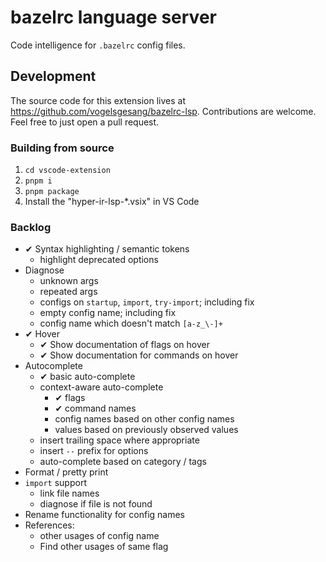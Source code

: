 # bazelrc language server

Code intelligence for `.bazelrc` config files.

## Development

The source code for this extension lives at https://github.com/vogelsgesang/bazelrc-lsp.
Contributions are welcome. Feel free to just open a pull request.

### Building from source

1. `cd vscode-extension`
2. `pnpm i`
3. `pnpm package`
4. Install the "hyper-ir-lsp-*.vsix" in VS Code

### Backlog

* ✔ Syntax highlighting / semantic tokens
  * highlight deprecated options
* Diagnose
  * unknown args
  * repeated args
  * configs on `startup`, `import`, `try-import`; including fix
  * empty config name; including fix
  * config name which doesn't match `[a-z_\-]+`
* ✔ Hover
  * ✔ Show documentation of flags on hover
  * ✔ Show documentation for commands on hover
* Autocomplete
  * ✔ basic auto-complete
  * context-aware auto-complete
    * ✔ flags
    * ✔ command names
    * config names based on other config names
    * values based on previously observed values
  * insert trailing space where appropriate
  * insert `--` prefix for options
  * auto-complete based on category / tags
* Format / pretty print
* `import` support
  * link file names
  * diagnose if file is not found
* Rename functionality for config names
* References:
  * other usages of config name
  * Find other usages of same flag
